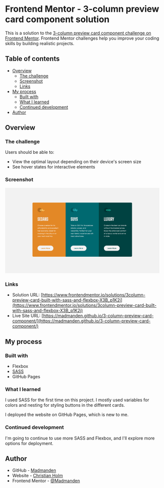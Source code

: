 # Frontend Mentor - 3-column preview card component solution

This is a solution to the [3-column preview card component challenge on Frontend Mentor](https://www.frontendmentor.io/challenges/3column-preview-card-component-pH92eAR2-). Frontend Mentor challenges help you improve your coding skills by building realistic projects. 

## Table of contents

- [Overview](#overview)
  - [The challenge](#the-challenge)
  - [Screenshot](#screenshot)
  - [Links](#links)
- [My process](#my-process)
  - [Built with](#built-with)
  - [What I learned](#what-i-learned)
  - [Continued development](#continued-development)
- [Author](#author)


## Overview

### The challenge

Users should be able to:

- View the optimal layout depending on their device's screen size
- See hover states for interactive elements

### Screenshot

![](./screenshot.png)


### Links

- Solution URL: [https://www.frontendmentor.io/solutions/3column-preview-card-built-with-sass-and-flexbox-X3B_p1K2j](https://www.frontendmentor.io/solutions/3column-preview-card-built-with-sass-and-flexbox-X3B_p1K2j)
- Live Site URL: [https://madmanden.github.io/3-column-preview-card-component/](https://madmanden.github.io/3-column-preview-card-component/)

## My process

### Built with

- Flexbox
- [SASS](https://sass-lang.com)
- GitHub Pages


### What I learned

I used SASS for the first time on this project. I mostly used variables for colors and nesting for styling buttons in the different cards.

I deployed the website on GitHub Pages, which is new to me.


### Continued development

I'm going to continue to use more SASS and Flexbox, and I'll explore more options for deployment.

## Author

- GitHub - [Madmanden](https://github.com/Madmanden)
- Website - [Christian Holm](https://www.christianholm.dev)
- Frontend Mentor - [@Madmanden](https://www.frontendmentor.io/profile/Madmanden)
